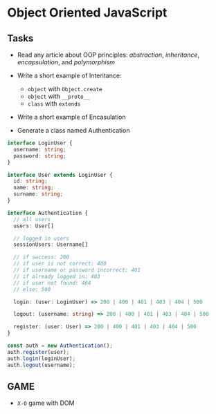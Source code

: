 # Object Oriented JavaScript

## Tasks

- Read any article about OOP principles: _abstraction_, _inheritance_, _encapsulation_, and _polymorphism_

- Write a short example of Interitance:

  - `object` with `Object.create`
  - `object` with `__proto__`
  - `class` with `extends`

- Write a short example of Encasulation

- Generate a class named Authentication

```typescript
interface LoginUser {
  username: string;
  password: string;
}

interface User extends LoginUser {
  id: string;
  name: string;
  surname: string;
}

interface Authentication {
  // all users
  users: User[]

  // logged in users
  sessionUsers: Username[]

  // if success: 200
  // if user is not correct: 400
  // if username or password incorrect: 401
  // if already logged in: 403
  // if user not found: 404
  // else: 500

  login: (user: LoginUser) => 200 | 400 | 401 | 403 | 404 | 500

  logout: (username: string) => 200 | 400 | 401 | 403 | 404 | 500

  register: (user: User) => 200 | 400 | 401 | 403 | 404 | 500
}

const auth = new Authentication();
auth.register(user);
auth.login(loginUser);
auth.logout(username);
```

## GAME

- `X-O` game with DOM
